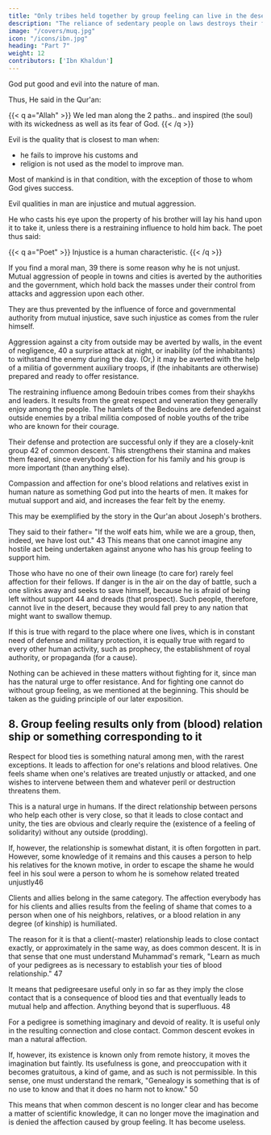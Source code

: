 ```yaml
---
title: "Only tribes held together by group feeling can live in the desert"
description: "The reliance of sedentary people on laws destroys their fortitude and power of resistance"
image: "/covers/muq.jpg"
icon: "/icons/ibn.jpg"
heading: "Part 7"
weight: 12
contributors: ['Ibn Khaldun']
---
```



<!-- ## 7. Only tribes held together by group feeling can live in the desert -->

God put good and evil into the nature of man.

Thus, He said in the Qur'an: 

{{< q a="Allah" >}}
We led man along the 2 paths.. and inspired (the soul) with its wickedness as well as its fear of God.
{{< /q >}}


Evil is the quality that is closest to man when:
- he fails to improve his customs and
- religion is not used as the model to improve man. 

Most of mankind is in that condition, with the exception of those to whom God gives success. 

Evil <!-- 38 --> qualities in man are injustice and mutual aggression. 

He who casts his eye upon the property of his brother will lay his hand upon it to take it, unless there is a restraining influence to hold him back. The poet thus said:

{{< q a="Poet" >}}
Injustice is a human characteristic.
{{< /q >}}


If you find a moral man, 39 there is some reason why he is not unjust. Mutual aggression of people in towns and cities is averted by the authorities and the government, which hold back the masses under their control from attacks and aggression upon each other. 

They are thus prevented by the influence of force and governmental authority from mutual injustice, save such injustice as comes from the ruler himself.

Aggression against a city from outside may be averted by walls, in the event of negligence, 40 a surprise attack at night, or inability (of the inhabitants) to withstand the enemy during the day. (Or,) it may be averted with the help of a militia of government auxiliary troops, if (the inhabitants are otherwise) prepared and ready to offer resistance.

The restraining influence among Bedouin tribes comes from their shaykhs  and leaders. It results from the great respect and veneration they generally enjoy among the people. The hamlets of the Bedouins are defended against outside enemies by a tribal militia composed of noble youths of the tribe who are known for their courage. 

Their defense and protection are successful only if they are a closely-knit group 42 of common descent. This strengthens their
stamina and makes them feared, since everybody's affection for his family and his group is more important (than anything else). 

Compassion and affection for one's blood relations and relatives exist in human nature as something God put into the hearts of men. It makes for mutual support and aid, and increases the fear felt by the enemy.

This may be exemplified by the story in the Qur'an about Joseph's brothers.

They said to their father= "If the wolf eats him, while we are a group, then, indeed, we have lost out." 43 This means that one cannot imagine any hostile act being undertaken against anyone who has his group feeling to support him.

Those who have no one of their own lineage (to care for) rarely feel affection for their fellows. If danger is in the air on the day of battle, such a one slinks away and seeks to save himself, because he is afraid of being left without
support 44 and dreads (that prospect). Such people, therefore, cannot live in the desert, because they would fall prey to any nation that might want to swallow themup.

If this is true with regard to the place where one lives, which is in constant need of defense and military protection, it is equally true with regard to every other human activity, such as prophecy, the establishment of royal authority, or
propaganda (for a cause). 

Nothing can be achieved in these matters without fighting for it, since man has the natural urge to offer resistance. And for fighting one cannot do without group feeling, as we mentioned at the beginning. This should be taken as the guiding principle of our later exposition. 


## 8. Group feeling results only from (blood) relation ship or something corresponding to it

Respect for blood ties is something natural among men, with the rarest exceptions. It leads to affection for one's relations and blood relatives. One feels shame when one's relatives are treated unjustly or attacked, and one wishes to intervene between them and whatever peril or destruction threatens them. 

This is a natural urge in humans. If the direct relationship between persons who help each other is very close, so that it leads to close contact and unity, the ties are obvious and clearly require the (existence of a feeling of solidarity) without any outside (prodding). 

If, however, the relationship is somewhat distant, it is often forgotten in part. However, some knowledge of it remains and this causes a person to help his relatives for the known motive, in order to escape the shame he would feel in his soul were a person to whom he is somehow related treated unjustly46

Clients and allies belong in the same category. The affection everybody has for his clients and allies results from the feeling of shame that comes to a person when one of his neighbors, relatives, or a blood relation in any degree (of kinship) is humiliated. 

The reason for it is that a client(-master) relationship leads to close contact exactly, or approximately in the same way, as does common descent. It is in that sense that one must understand Muhammad's remark, "Learn as much of your
pedigrees as is necessary to establish your ties of blood relationship." 47 

It means that pedigreesare useful only in so far as they imply the close contact that is a consequence of blood ties and that eventually leads to mutual help and affection. Anything beyond that is superfluous. 48 

For a pedigree is something imaginary and devoid of reality. It is useful only in the resulting connection and close contact. Common descent evokes in man a natural affection. 

If, however, its existence is known only from remote history, it moves the imagination but faintly. Its usefulness is gone, and
preoccupation with it becomes gratuitous, a kind of game, and as such is not permissible. In this sense, one must understand the remark, "Genealogy is something that is of no use to know and that it does no harm not to know." 50 

This means that when common descent is no longer clear and has become a matter of scientific knowledge, it can no longer move the imagination and is denied the affection caused by group feeling. It has become useless.
